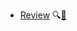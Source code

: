 * [Review](./review/)
  <trigger for="pop:review-preview">:mag:</trigger>[:scroll:](review/print.html)

<popover id="pop:review-preview" title="Review :mag:" placement="right">
  <div slot="content">
    <include src="preview.md" />
  </div>
</popover>
